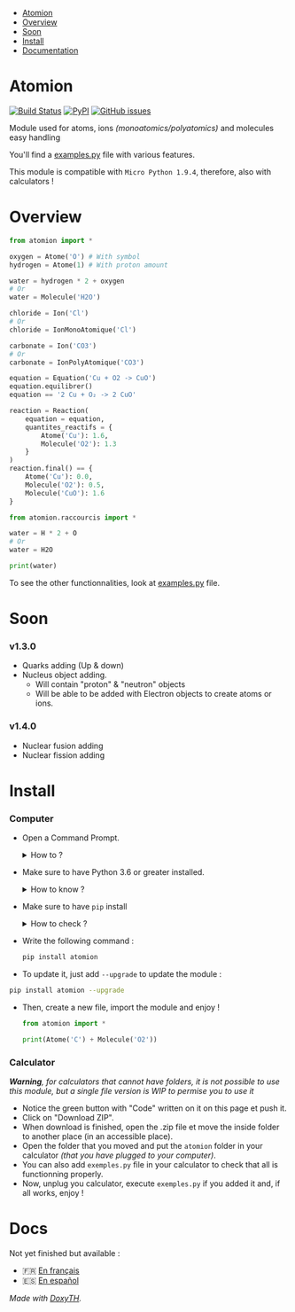 - [Atomion](atomion)
- [Overview](#overview)
- [Soon](#soon)
- [Install](#install)
- [Documentation](#documentation)

# Atomion

[![Build Status](https://travis-ci.com/4surix/atomion.svg?branch=master)](https://travis-ci.com/4surix/atomion)
[![PyPI](https://img.shields.io/pypi/v/atomion)](https://pypi.org/project/atomion/)
[![GitHub issues](https://img.shields.io/github/issues/4surix/atomion)](https://github.com/4surix/atomion/issues)

Module used for atoms, ions _(monoatomics/polyatomics)_ and molecules easy handling

You'll find a [examples.py](https//github.com/4surix/atomion/blob/master/exemples.py) file with various features.

This module is compatible with `Micro Python 1.9.4`, therefore, also with calculators !

# Overview

```python
from atomion import *

oxygen = Atome('O') # With symbol
hydrogen = Atome(1) # With proton amount

water = hydrogen * 2 + oxygen
# Or
water = Molecule('H2O')

chloride = Ion('Cl')
# Or
chloride = IonMonoAtomique('Cl')

carbonate = Ion('CO3')
# Or
carbonate = IonPolyAtomique('CO3')

equation = Equation('Cu + O2 -> CuO')
equation.equilibrer()
equation == '2 Cu + O₂ -> 2 CuO'

reaction = Reaction(
    equation = equation,
    quantites_reactifs = {
        Atome('Cu'): 1.6,
        Molecule('O2'): 1.3
    }
)
reaction.final() == {
    Atome('Cu'): 0.0,
    Molecule('O2'): 0.5,
    Molecule('CuO'): 1.6
}

from atomion.raccourcis import *

water = H * 2 + O
# Or
water = H2O

print(water)
```

To see the other functionnalities, look at [examples.py](https://github.com/4surix/atomion/blob/master/exemples.py) file.

# Soon

### v1.3.0

- Quarks adding (Up & down)
- Nucleus object adding.
  - Will contain "proton" & "neutron" objects
  - Will be able to be added with Electron objects to create atoms or ions.

### v1.4.0

- Nuclear fusion adding
- Nuclear fission adding

# Install

### Computer

- Open a Command Prompt.
  <details>
    <summary>How to ?</summary>

  Appuyez sur la touche `Windows` + la touche `R`, et écrivez `cmd` dans la fenêtre qui s'est ouverte.
  Push `Windows` and `R` keys and write `cmd` in the window.
  </details>

- Make sure to have Python 3.6 or greater installed.
  <details>
    <summary>How to know ?</summary>

  Write `python --version` in command prompt. If python is installed, it will show the version (it has to be greater or egal to 3.6)

  If it doesn't show the version, you have to [install Python](https://python.org/downloads) in a version greater or egal to 3.6 to avoid compatibility issues.
  </details>

- Make sure to have `pip` install
  <details>
    <summary>How to check ?</summary>

  Write `pip --version` in command prompt. If pip is installed, it will show its version that has to be greater than 10.0.0.

  If it is lower than 10.0.0, write `python -m pip install --upgrade pip` to update.
  </details>

- Write the following command :
  ```sh
  pip install atomion
  ```
- To update it, just add `--upgrade` to update the module :

```sh
pip install atomion --upgrade
```

- Then, create a new file, import the module and enjoy !

  ```python
  from atomion import *

  print(Atome('C') + Molecule('O2'))
  ```

### Calculator

_**Warning**, for calculators that cannot have folders, it is not possible to use this module, but a single file version is WIP to permise you to use it_

- Notice the green button with "Code" written on it on this page et push it.
- Click on "Download ZIP".
- When download is finished, open the .zip file et move the inside folder to another place (in an accessible place).
- Open the folder that you moved and put the `atomion` folder in your calculator _(that you have plugged to your computer)_.
- You can also add `exemples.py` file in your calculator to check that all is functionning properly.
- Now, unplug you calculator, execute `exemples.py` if you added it and, if all works, enjoy !

# Docs

Not yet finished but available :

- 🇫🇷 [En français](https://4surix.github.io/atomion-doc/fr/annotated.html)
- 🇪🇸 [En español](https://4surix.github.io/atomion-doc/es/annotated.html)

_Made with [DoxyTH](https://github.com/BioTheWolff/DoxyTH)._
